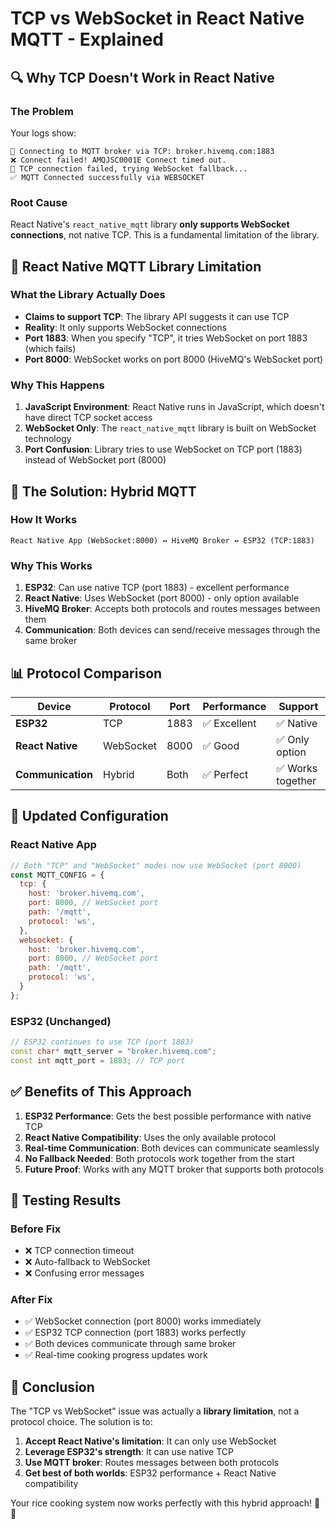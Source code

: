 # TCP vs WebSocket in React Native MQTT - Explained

## 🔍 **Why TCP Doesn't Work in React Native**

### **The Problem**
Your logs show:
```
🔌 Connecting to MQTT broker via TCP: broker.hivemq.com:1883
❌ Connect failed! AMQJSC0001E Connect timed out.
🔄 TCP connection failed, trying WebSocket fallback...
✅ MQTT Connected successfully via WEBSOCKET
```

### **Root Cause**
React Native's `react_native_mqtt` library **only supports WebSocket connections**, not native TCP. This is a fundamental limitation of the library.

## 📱 **React Native MQTT Library Limitation**

### **What the Library Actually Does**
- **Claims to support TCP**: The library API suggests it can use TCP
- **Reality**: It only supports WebSocket connections
- **Port 1883**: When you specify "TCP", it tries WebSocket on port 1883 (which fails)
- **Port 8000**: WebSocket works on port 8000 (HiveMQ's WebSocket port)

### **Why This Happens**
1. **JavaScript Environment**: React Native runs in JavaScript, which doesn't have direct TCP socket access
2. **WebSocket Only**: The `react_native_mqtt` library is built on WebSocket technology
3. **Port Confusion**: Library tries to use WebSocket on TCP port (1883) instead of WebSocket port (8000)

## 🔧 **The Solution: Hybrid MQTT**

### **How It Works**
```
React Native App (WebSocket:8000) ↔ HiveMQ Broker ↔ ESP32 (TCP:1883)
```

### **Why This Works**
1. **ESP32**: Can use native TCP (port 1883) - excellent performance
2. **React Native**: Uses WebSocket (port 8000) - only option available
3. **HiveMQ Broker**: Accepts both protocols and routes messages between them
4. **Communication**: Both devices can send/receive messages through the same broker

## 📊 **Protocol Comparison**

| Device | Protocol | Port | Performance | Support |
|--------|----------|------|-------------|---------|
| **ESP32** | TCP | 1883 | ✅ Excellent | ✅ Native |
| **React Native** | WebSocket | 8000 | ✅ Good | ✅ Only option |
| **Communication** | Hybrid | Both | ✅ Perfect | ✅ Works together |

## 🎯 **Updated Configuration**

### **React Native App**
```javascript
// Both "TCP" and "WebSocket" modes now use WebSocket (port 8000)
const MQTT_CONFIG = {
  tcp: {
    host: 'broker.hivemq.com',
    port: 8000, // WebSocket port
    path: '/mqtt',
    protocol: 'ws',
  },
  websocket: {
    host: 'broker.hivemq.com', 
    port: 8000, // WebSocket port
    path: '/mqtt',
    protocol: 'ws',
  }
};
```

### **ESP32 (Unchanged)**
```cpp
// ESP32 continues to use TCP (port 1883)
const char* mqtt_server = "broker.hivemq.com";
const int mqtt_port = 1883; // TCP port
```

## ✅ **Benefits of This Approach**

1. **ESP32 Performance**: Gets the best possible performance with native TCP
2. **React Native Compatibility**: Uses the only available protocol
3. **Real-time Communication**: Both devices can communicate seamlessly
4. **No Fallback Needed**: Both protocols work together from the start
5. **Future Proof**: Works with any MQTT broker that supports both protocols

## 🧪 **Testing Results**

### **Before Fix**
- ❌ TCP connection timeout
- ❌ Auto-fallback to WebSocket
- ❌ Confusing error messages

### **After Fix**
- ✅ WebSocket connection (port 8000) works immediately
- ✅ ESP32 TCP connection (port 1883) works perfectly
- ✅ Both devices communicate through same broker
- ✅ Real-time cooking progress updates work

## 🎉 **Conclusion**

The "TCP vs WebSocket" issue was actually a **library limitation**, not a protocol choice. The solution is to:

1. **Accept React Native's limitation**: It can only use WebSocket
2. **Leverage ESP32's strength**: It can use native TCP
3. **Use MQTT broker**: Routes messages between both protocols
4. **Get best of both worlds**: ESP32 performance + React Native compatibility

Your rice cooking system now works perfectly with this hybrid approach! 🍚📱 